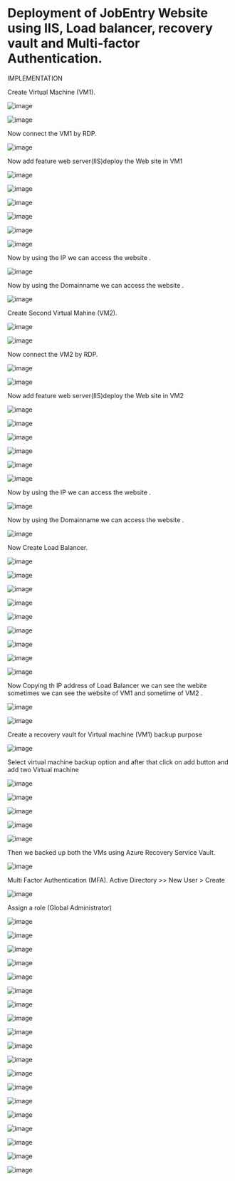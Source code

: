 # Deployment of JobEntry Website using IIS, Load balancer, recovery vault and Multi-factor Authentication.

IMPLEMENTATION

Create Virtual Machine (VM1).

![image](https://github.com/nupurmahajan6/AzureProject/assets/147131064/b5c482eb-4609-4c2c-86d3-d2f8ec9cd0c9)

![image](https://github.com/nupurmahajan6/AzureProject/assets/147131064/ec4c1535-f19c-49a9-abde-907e2b0dce6b)

Now connect the VM1 by RDP.

![image](https://github.com/nupurmahajan6/AzureProject/assets/147131064/40aa9432-60f9-4078-a586-5af2db466c5e)

Now add feature web server(IIS)deploy the Web site in VM1 

![image](https://github.com/nupurmahajan6/AzureProject/assets/147131064/39eab06c-9fb8-4ebe-b65d-7349087f417c)

![image](https://github.com/nupurmahajan6/AzureProject/assets/147131064/c1f50fd3-46d5-46f3-a523-4228fb4ed9f8)

![image](https://github.com/nupurmahajan6/AzureProject/assets/147131064/7b3c2d39-230d-4c79-96ee-d2f0d19d1e8a)

![image](https://github.com/nupurmahajan6/AzureProject/assets/147131064/d43ad09c-fca3-4acc-92d8-c4e0bdd9ffa2)

![image](https://github.com/nupurmahajan6/AzureProject/assets/147131064/f182e962-8e70-4df7-8c10-a417ae3571bc)

![image](https://github.com/nupurmahajan6/AzureProject/assets/147131064/588c5c70-0411-4ba9-857a-36b6fe08e083)

Now by using the IP we can access the website .

![image](https://github.com/nupurmahajan6/AzureProject/assets/147131064/8d64b601-1aeb-41ae-8451-714e649b4884)

Now by using the Domainname we can access the website .

![image](https://github.com/nupurmahajan6/AzureProject/assets/147131064/255f4d72-92ea-4b03-b094-bd959ced3aa5)

Create Second Virtual Mahine (VM2).

![image](https://github.com/nupurmahajan6/AzureProject/assets/147131064/8e8b278c-7fc4-4e4b-bfca-695ddc746542)

![image](https://github.com/nupurmahajan6/AzureProject/assets/147131064/83625aff-3e49-4bda-b557-d2e2c82e6dea)

Now connect the VM2 by RDP.

![image](https://github.com/nupurmahajan6/AzureProject/assets/147131064/8ae2ecd0-797c-4020-b670-7d8936823973)

![image](https://github.com/nupurmahajan6/AzureProject/assets/147131064/ef08d224-1833-493c-ab69-537e4f2254a1)

Now add feature web server(IIS)deploy the Web site in VM2

![image](https://github.com/nupurmahajan6/AzureProject/assets/147131064/39eab06c-9fb8-4ebe-b65d-7349087f417c)

![image](https://github.com/nupurmahajan6/AzureProject/assets/147131064/c1f50fd3-46d5-46f3-a523-4228fb4ed9f8)

![image](https://github.com/nupurmahajan6/AzureProject/assets/147131064/7b3c2d39-230d-4c79-96ee-d2f0d19d1e8a)

![image](https://github.com/nupurmahajan6/AzureProject/assets/147131064/d43ad09c-fca3-4acc-92d8-c4e0bdd9ffa2)

![image](https://github.com/nupurmahajan6/AzureProject/assets/147131064/f182e962-8e70-4df7-8c10-a417ae3571bc)

![image](https://github.com/nupurmahajan6/AzureProject/assets/147131064/588c5c70-0411-4ba9-857a-36b6fe08e083)

Now by using the IP we can access the website .

![image](https://github.com/nupurmahajan6/AzureProject/assets/147131064/2e5ade31-03ce-42d9-8682-225a31fc6631)

Now by using the Domainname we can access the website .

![image](https://github.com/nupurmahajan6/AzureProject/assets/147131064/5418bad8-6a49-4095-aa06-d31e12e26e74)






Now Create Load Balancer.

![image](https://github.com/nupurmahajan6/AzureProject/assets/147131064/ffbce7a2-1f83-40d1-8e9a-fada2fa742d1)

![image](https://github.com/nupurmahajan6/AzureProject/assets/147131064/a91dd379-e724-47f7-bdbd-dc529aa8c5dc)

![image](https://github.com/nupurmahajan6/AzureProject/assets/147131064/e35d3f59-53e9-4366-8947-1696ec735a8f)

![image](https://github.com/nupurmahajan6/AzureProject/assets/147131064/b5e3b10d-3506-4d33-903a-7daeb992dec1)

![image](https://github.com/nupurmahajan6/AzureProject/assets/147131064/fbb22724-b93b-4381-9536-fa4fca0b36e7)

![image](https://github.com/nupurmahajan6/AzureProject/assets/147131064/0d4dcc22-ff5a-4dd3-bde3-57e6129fe5bf)

![image](https://github.com/nupurmahajan6/AzureProject/assets/147131064/8188d976-7ecc-4084-954a-bbf5767de0d4)

![image](https://github.com/nupurmahajan6/AzureProject/assets/147131064/754f7d3c-e321-4a94-aaa6-6e1de38b914c)

![image](https://github.com/nupurmahajan6/AzureProject/assets/147131064/b12dd439-b53a-43eb-87f4-64701e57436d)

Now Copying th IP address of Load Balancer we can see the webite sometimes we can see the website of VM1 and sometime of VM2 .

![image](https://github.com/nupurmahajan6/AzureProject/assets/147131064/2561924d-7d2d-4c72-ac36-2d214775e7ed)

![image](https://github.com/nupurmahajan6/AzureProject/assets/147131064/b59b69a7-3ede-4edd-bddd-c8d47a5699dc)

Create a recovery vault for Virtual machine (VM1) backup purpose

![image](https://github.com/nupurmahajan6/AzureProject/assets/147131064/578d26c5-4021-4e56-9036-e863def6d480)

Select virtual machine backup option and after that click on add button and add two Virtual machine

![image](https://github.com/nupurmahajan6/AzureProject/assets/147131064/20bf6518-cdea-4bcd-aba9-a1ed17fd53a4)

![image](https://github.com/nupurmahajan6/AzureProject/assets/147131064/7fb5b630-a277-4cd9-b925-e27530373e7f)

![image](https://github.com/nupurmahajan6/AzureProject/assets/147131064/23cad358-5278-4d1b-b788-3d04f58dfb38)

![image](https://github.com/nupurmahajan6/AzureProject/assets/147131064/c25d5eab-adf6-4507-9088-eb598f64c230)

![image](https://github.com/nupurmahajan6/AzureProject/assets/147131064/10f8b030-f436-421c-88c5-1edfb6f988e2)

Then we backed up both the VMs using Azure Recovery Service Vault.

![image](https://github.com/nupurmahajan6/AzureProject/assets/147131064/36bdce74-8471-4d3b-9ee6-f4f000ee5429)

Multi Factor Authentication (MFA).
Active Directory >> New User > Create

![image](https://github.com/nupurmahajan6/AzureProject/assets/147131064/8e0e1e68-db80-47a7-af90-d7c357153cbe)

Assign a role (Global Administrator)

![image](https://github.com/nupurmahajan6/AzureProject/assets/147131064/bcde0716-9f70-464a-a464-006153ab2c2e)

![image](https://github.com/nupurmahajan6/AzureProject/assets/147131064/749f798d-8316-4c36-8807-c5423d1c249e)

![image](https://github.com/nupurmahajan6/AzureProject/assets/147131064/fe03ffda-5840-4c57-8628-3c3a386cfde0)

![image](https://github.com/nupurmahajan6/AzureProject/assets/147131064/9c24c4d7-86fc-4d3d-b4ec-2a399395b72e)

![image](https://github.com/nupurmahajan6/AzureProject/assets/147131064/3000ff16-c6d6-4280-ae43-a40c2820339a)

![image](https://github.com/nupurmahajan6/AzureProject/assets/147131064/ae49ea4d-fb22-43fc-9db7-2d42cb57672c)

![image](https://github.com/nupurmahajan6/AzureProject/assets/147131064/58cddbf7-0e13-49ac-b620-6eed74fc5ad2)

![image](https://github.com/nupurmahajan6/AzureProject/assets/147131064/0d3467bd-fb45-47f7-be93-df524a0e2eb6)

![image](https://github.com/nupurmahajan6/AzureProject/assets/147131064/9c03e5db-ce6d-4fab-9ba7-d66c058c76b5)

![image](https://github.com/nupurmahajan6/AzureProject/assets/147131064/c5b85451-55aa-4de2-9abd-b897cc75b4d9)

![image](https://github.com/nupurmahajan6/AzureProject/assets/147131064/8b0a3aed-b720-45ac-b2db-edf6f63c96df)

![image](https://github.com/nupurmahajan6/AzureProject/assets/147131064/405e7089-d57c-41cb-9f0f-2add0e5fdd4e)

![image](https://github.com/nupurmahajan6/AzureProject/assets/147131064/4747c7db-ba0e-4969-be99-387eae42f78d)

![image](https://github.com/nupurmahajan6/AzureProject/assets/147131064/937250da-3af6-45c5-afa2-2f037b7f7525)

![image](https://github.com/nupurmahajan6/AzureProject/assets/147131064/e2c786df-ee05-4725-8748-6e8fe20f1710)

![image](https://github.com/nupurmahajan6/AzureProject/assets/147131064/195807a4-a3e3-4972-b01f-f1cc6d9d3a8d)

![image](https://github.com/nupurmahajan6/AzureProject/assets/147131064/93b5d93e-fd77-48bc-98a1-fd68fefff32b)

![image](https://github.com/nupurmahajan6/AzureProject/assets/147131064/7615fa08-272f-4dd4-bd95-edf8d06b03e0)

![image](https://github.com/nupurmahajan6/AzureProject/assets/147131064/eee73004-3326-47fc-901a-dbd098a6ba4b)



